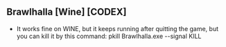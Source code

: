 ## Brawlhalla [Wine] [CODEX]

- It works fine on WINE, but it keeps running after quitting the game, but you can kill it by this command:
pkill Brawlhalla.exe --signal KILL